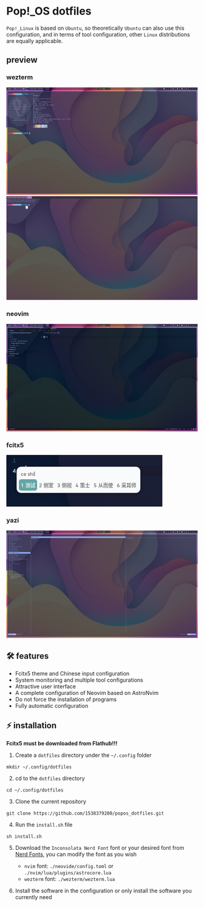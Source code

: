 # Pop!_OS dotfiles

`Pop!_Linux` is based on `Ubuntu`, so theoretically `Ubuntu` can also use this configuration, and in terms of tool configuration, other `Linux` distributions are equally applicable.

## preview

### wezterm
![wezterm](./images/global.png)
![tabs](./images/tabs.png)

### neovim
![neovim](./images/neovimpng.png)

### fcitx5
![fcitx5](./images/keyboard.png)

### yazi
![yazi](./images/yazi.png)

## 🛠 features

- Fcitx5 theme and Chinese input configuration
- System monitoring and multiple tool configurations
- Attractive user interface
- A complete configuration of Neovim based on AstroNvim
- Do not force the installation of programs
- Fully automatic configuration

## ⚡️ installation

**Fcitx5 must be downloaded from Flathub!!!**

1. Create a `dotfiles` directory under the `~/.config` folder

```shell
mkdir ~/.config/dotfiles
```

2. cd to the `dotfiles` directory

```shell
cd ~/.config/dotfiles
```

3. Clone the current repository

```shell
git clone https://github.com/1538379200/popos_dotfiles.git
```

4. Run the `install.sh` file

```shell
sh install.sh
```

5. Download the `Inconsolata Nerd Font` font or your desired font from [Nerd Fonts](https://www.nerdfonts.com/font-downloads), you can modify the font as you wish
    - `nvim` font: `./neovide/config.toml` or `./nvim/lua/plugins/astrocore.lua`
    - `wezterm` font: `./wezterm/wezterm.lua`

5. Install the software in the configuration or only install the software you currently need
